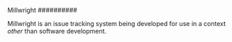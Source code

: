 Millwright
##########

Millwright is an issue tracking system being developed for use in a context _other_ than software development.